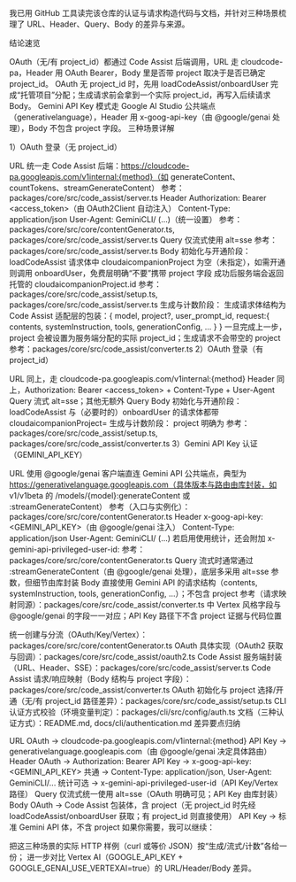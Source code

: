 我已用 GitHub 工具读完该仓库的认证与请求构造代码与文档，并针对三种场景梳理了 URL、Header、Query、Body 的差异与来源。

结论速览

OAuth（无/有 project_id）都通过 Code Assist 后端调用，URL 走 cloudcode-pa，Header 用 OAuth Bearer，Body 里是否带 project 取决于是否已确定 project_id。
OAuth 无 project_id 时，先用 loadCodeAssist/onboardUser 完成“托管项目”分配；生成请求前会拿到一个实际 project_id，再写入后续请求 Body。
Gemini API Key 模式走 Google AI Studio 公共端点（generativelanguage），Header 用 x-goog-api-key（由 @google/genai 处理），Body 不包含 project 字段。
三种场景详解

1）OAuth 登录（无 project_id）

URL
统一走 Code Assist 后端：https://cloudcode-pa.googleapis.com/v1internal:{method}（如 generateContent、countTokens、streamGenerateContent）
参考：packages/core/src/code_assist/server.ts
Header
Authorization: Bearer <access_token>（由 OAuth2Client 自动注入）
Content-Type: application/json
User-Agent: GeminiCLI/<version> (...)（统一设置）
参考：packages/core/src/core/contentGenerator.ts, packages/core/src/code_assist/server.ts
Query
仅流式使用 alt=sse
参考：packages/core/src/code_assist/server.ts
Body
初始化与开通阶段：
loadCodeAssist 请求体中 cloudaicompanionProject 为空（未指定），如需开通则调用 onboardUser，免费层明确“不要”携带 project 字段
成功后服务端会返回托管的 cloudaicompanionProject.id
参考：packages/core/src/code_assist/setup.ts, packages/core/src/code_assist/server.ts
生成与计数阶段：
生成请求体结构为 Code Assist 适配层的包装：{ model, project?, user_prompt_id, request:{ contents, systemInstruction, tools, generationConfig, ... } }
一旦完成上一步，project 会被设置为服务端分配的实际 project_id；生成请求不会带空的 project
参考：packages/core/src/code_assist/converter.ts
2）OAuth 登录（有 project_id）

URL
同上，走 cloudcode-pa.googleapis.com/v1internal:{method}
Header
同上，Authorization: Bearer <access_token> + Content-Type + User-Agent
Query
流式 alt=sse；其他无额外 Query
Body
初始化与开通阶段：
loadCodeAssist 与（必要时的）onboardUser 的请求体都带 cloudaicompanionProject=<env project_id>
生成与计数阶段：
project 明确为 <env project_id>
参考：packages/core/src/code_assist/setup.ts, packages/core/src/code_assist/converter.ts
3）Gemini API Key 认证（GEMINI_API_KEY）

URL
使用 @google/genai 客户端直连 Gemini API 公共端点，典型为 https://generativelanguage.googleapis.com（具体版本与路由由库封装，如 v1/v1beta 的 /models/{model}:generateContent 或 :streamGenerateContent）
参考（入口与实例化）：packages/core/src/core/contentGenerator.ts
Header
x-goog-api-key: <GEMINI_API_KEY>（由 @google/genai 注入）
Content-Type: application/json
User-Agent: GeminiCLI/<version> (...)
若启用使用统计，还会附加 x-gemini-api-privileged-user-id: <installationId>
参考：packages/core/src/core/contentGenerator.ts
Query
流式时通常通过 :streamGenerateContent（由 @google/genai 处理），底层多采用 alt=sse 参数，但细节由库封装
Body
直接使用 Gemini API 的请求结构（contents, systemInstruction, tools, generationConfig, ...）；不包含 project
参考（请求映射同源）：packages/core/src/code_assist/converter.ts 中 Vertex 风格字段与 @google/genai 的字段一一对应；API Key 路径下不含 project
证据与代码位置

统一创建与分流（OAuth/Key/Vertex）：packages/core/src/core/contentGenerator.ts
OAuth 具体实现（OAuth2 获取与回调）：packages/core/src/code_assist/oauth2.ts
Code Assist 服务端封装（URL、Header、SSE）：packages/core/src/code_assist/server.ts
Code Assist 请求/响应映射（Body 结构与 project 字段）：packages/core/src/code_assist/converter.ts
OAuth 初始化与 project 选择/开通（无/有 project_id 路径差异）：packages/core/src/code_assist/setup.ts
CLI 认证方式校验（环境变量判定）：packages/cli/src/config/auth.ts
文档（三种认证方式）：README.md, docs/cli/authentication.md
差异要点归纳

URL
OAuth → cloudcode-pa.googleapis.com/v1internal:{method}
API Key → generativelanguage.googleapis.com（由 @google/genai 决定具体路由）
Header
OAuth → Authorization: Bearer <token>
API Key → x-goog-api-key: <GEMINI_API_KEY>
共通 → Content-Type: application/json, User-Agent: GeminiCLI/...
统计可选 → x-gemini-api-privileged-user-id（API Key/Vertex 路径）
Query
仅流式统一使用 alt=sse（OAuth 明确可见；API Key 由库封装）
Body
OAuth → Code Assist 包装体，含 project（无 project_id 时先经 loadCodeAssist/onboardUser 获取；有 project_id 则直接使用）
API Key → 标准 Gemini API 体，不含 project
如果你需要，我可以继续：

把这三种场景的实际 HTTP 样例（curl 或等价 JSON）按“生成/流式/计数”各给一份；
进一步对比 Vertex AI（GOOGLE_API_KEY + GOOGLE_GENAI_USE_VERTEXAI=true）的 URL/Header/Body 差异。